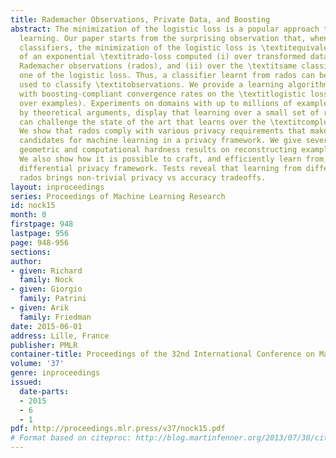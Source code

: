 ```yaml
---
title: Rademacher Observations, Private Data, and Boosting
abstract: The minimization of the logistic loss is a popular approach to batch supervised
  learning. Our paper starts from the surprising observation that, when fitting linear
  classifiers, the minimization of the logistic loss is \textitequivalent to the minimization
  of an exponential \textitrado-loss computed (i) over transformed data that we call
  Rademacher observations (rados), and (ii) over the \textitsame classifier as the
  one of the logistic loss. Thus, a classifier learnt from rados can be \textitdirectly
  used to classify \textitobservations. We provide a learning algorithm over rados
  with boosting-compliant convergence rates on the \textitlogistic loss (computed
  over examples). Experiments on domains with up to millions of examples, backed up
  by theoretical arguments, display that learning over a small set of random rados
  can challenge the state of the art that learns over the \textitcomplete set of examples.
  We show that rados comply with various privacy requirements that make them good
  candidates for machine learning in a privacy framework. We give several algebraic,
  geometric and computational hardness results on reconstructing examples from rados.
  We also show how it is possible to craft, and efficiently learn from, rados in a
  differential privacy framework. Tests reveal that learning from differentially private
  rados brings non-trivial privacy vs accuracy tradeoffs.
layout: inproceedings
series: Proceedings of Machine Learning Research
id: nock15
month: 0
firstpage: 948
lastpage: 956
page: 948-956
sections: 
author:
- given: Richard
  family: Nock
- given: Giorgio
  family: Patrini
- given: Arik
  family: Friedman
date: 2015-06-01
address: Lille, France
publisher: PMLR
container-title: Proceedings of the 32nd International Conference on Machine Learning
volume: '37'
genre: inproceedings
issued:
  date-parts:
  - 2015
  - 6
  - 1
pdf: http://proceedings.mlr.press/v37/nock15.pdf
# Format based on citeproc: http://blog.martinfenner.org/2013/07/30/citeproc-yaml-for-bibliographies/
---
```

